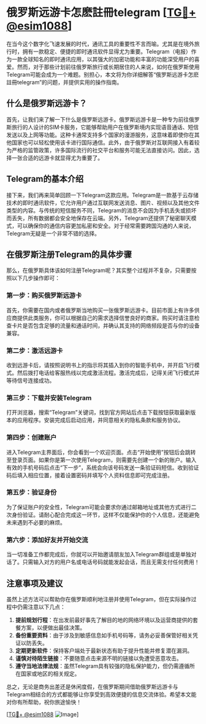 # 俄罗斯远游卡怎麽註冊telegram [[TG💪+ @esim1088](https://t.me/s/esim1088)]

在当今这个数字化飞速发展的时代，通讯工具的重要性不言而喻。尤其是在境外旅行时，拥有一款稳定、便捷的即时通讯软件显得尤为重要。Telegram（电报）作为一款全球知名的即时通讯应用，以其强大的加密功能和丰富的功能深受用户的喜爱。然而，对于那些计划前往俄罗斯旅行或长期居住的人来说，如何在俄罗斯使用Telegram可能会成为一个难题。别担心，本文将为你详细解答“俄罗斯远游卡怎麽註冊telegram”的问题，并提供实用的操作指南。

## 什么是俄罗斯远游卡？

首先，让我们来了解一下什么是俄罗斯远游卡。俄罗斯远游卡是一种专为前往俄罗斯旅行的人设计的SIM卡服务，它能够帮助用户在俄罗斯境内实现语音通话、短信发送以及上网等功能。这种卡通常支持多个国家的漫游服务，这意味着即使你在其他国家也可以轻松使用该卡进行国际通信。此外，由于俄罗斯对互联网接入有着较为严格的监管政策，许多国际流行的社交平台和服务可能无法直接访问。因此，选择一张合适的远游卡就显得尤为重要了。

## Telegram的基本介绍

接下来，我们再来简单回顾一下Telegram这款应用。Telegram是一款基于云存储技术的即时通讯软件，它允许用户通过互联网发送消息、图片、视频以及其他文件类型的内容。与传统的短信服务不同，Telegram的消息不会因为手机丢失或损坏而丢失，所有数据都会安全地保存在云端。另外，Telegram还提供了秘密聊天模式，可以确保你的通信内容更加私密和安全。对于经常需要跨国沟通的人来说，Telegram无疑是一个非常不错的选择。

## 在俄罗斯注册Telegram的具体步骤

那么，在俄罗斯具体该如何注册Telegram呢？其实整个过程并不复杂，只需要按照以下几步操作即可：

### 第一步：购买俄罗斯远游卡

首先，你需要在国内或者俄罗斯当地购买一张俄罗斯远游卡。目前市面上有许多供应商提供此类服务，你可以根据自己的需求选择信誉良好的商家。购买时请注意检查卡片是否包含足够的流量和通话时间，并确认其支持的网络频段是否与你的设备兼容。

### 第二步：激活远游卡

收到远游卡后，请按照说明书上的指示将其插入到你的智能手机中，并开启飞行模式。然后拨打电话给客服热线以完成激活流程。激活完成后，记得关闭飞行模式并等待信号连接成功。

### 第三步：下载并安装Telegram

打开浏览器，搜索“Telegram”关键词，找到官方网站后点击下载按钮获取最新版本的应用程序。安装完成后启动应用，并同意相关的隐私条款和服务协议。

### 第四步：创建账户

进入Telegram主界面后，你会看到一个欢迎页面。点击“开始使用”按钮后会跳转至登录页面。如果你是第一次使用Telegram，则需要先创建一个新的账户。输入有效的手机号码后点击“下一步”，系统会向该号码发送一条验证码短信。收到验证码后填入相应位置，接着设置密码并填写个人资料信息即可完成注册。

### 第五步：验证身份

为了保证账户的安全性，Telegram可能会要求你通过邮箱地址或其他方式进行二次身份验证。请耐心配合完成这一环节，这样不仅能保护你的个人信息，还能避免未来遇到不必要的麻烦。

### 第六步：添加好友并开始交流

当一切准备工作都完成后，你就可以开始邀请朋友加入Telegram群组或是单独对话了。只需输入对方的用户名或电话号码就能发起会话，而且无需支付任何费用！

## 注意事项及建议

虽然上述方法可以帮助你在俄罗斯顺利地注册并使用Telegram，但在实际操作过程中仍需注意以下几点：

1. **提前规划行程**：在出发前最好事先了解目的地的网络环境以及运营商提供的套餐方案，以便做出最佳决策。
2. **备份重要资料**：由于涉及到敏感信息如手机号码等，请务必妥善保管好相关凭证以防丢失。
3. **定期更新软件**：保持客户端处于最新状态有助于提升性能并修复潜在漏洞。
4. **谨慎对待陌生链接**：不要随意点击来源不明的链接以免遭受恶意攻击。
5. **遵守当地法律法规**：虽然Telegram具有较强的隐私保护能力，但仍需遵循所在国家或地区的相关规定。

总之，无论是商务出差还是休闲度假，在俄罗斯期间借助俄罗斯远游卡与Telegram相结合的方式都能够让你享受到高效便捷的信息交流体验。希望本文能对你有所帮助，祝你旅途愉快！

[[TG💪+ @esim1088](https://t.me/s/esim1088) ![Image](https://i.postimg.cc/4NQfJmqS/Snipaste-2025-05-13-00-14-12.png)]